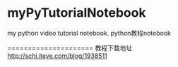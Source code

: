 myPyTutorialNotebook
====================

my python video tutorial notebook. python教程notebook

=====================
教程下载地址
http://schi.iteye.com/blog/1938511
